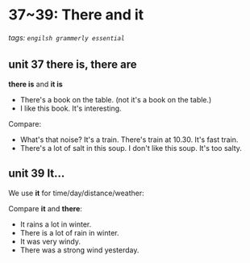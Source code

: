# 37~39: There and it
###### tags: `engilsh grammerly essential`

## unit 37 there is, there are
**there is** and **it is**
- There's a book on the table. (not it's a book on the table.)
- I like this book. It's interesting.

Compare:
- What's that noise? It's a train. There's train at 10.30. It's fast train.
- There's a lot of salt in this soup. I don't like this soup. It's too salty.

## unit 39 It...
We use **it** for time/day/distance/weather:

Compare **it** and **there**:
- It rains a lot in winter.
- There is a lot of rain in winter.
- It was very windy.
- There was a strong wind yesterday.